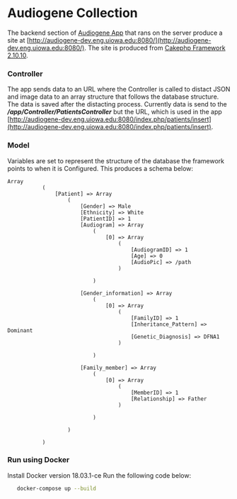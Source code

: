 # Audiogene Collection

The backend section of [Audiogene App](https://github.com/cnwakama/Audiogene_App) that rans on the server produce a site at [http://audiogene-dev.eng.uiowa.edu:8080/](http://audiogene-dev.eng.uiowa.edu:8080/). The site is produced from [Cakephp Framework 2.10.10](https://book.cakephp.org/2.0/en/contents.html). 

### Controller 
The app sends data to an URL where the Controller is called to distact JSON and image data to an array structure that follows the database structure. The data is saved after the distacting process. Currently data is send to the ***/app/Controller/PatientsController*** but the URL, which is used in the app [http://audiogene-dev.eng.uiowa.edu:8080/index.php/patients/insert](http://audiogene-dev.eng.uiowa.edu:8080/index.php/patients/insert).  

### Model
Variables are set to represent the structure of the database the framework points to when it is Configured. This produces a schema below:


``` 
Array
           (
               [Patient] => Array
                   (
                       [Gender] => Male
                       [Ethnicity] => White
                       [PatientID] => 1
                       [Audiogram] => Array
                           (
                               [0] => Array
                                   (
                                       [AudiogramID] => 1
                                       [Age] => 0
                                       [AudioPic] => /path
                                   )

                           )

                       [Gender_information] => Array
                           (
                               [0] => Array
                                   (
                                       [FamilyID] => 1
                                       [Inheritance_Pattern] => Dominant
                                       [Genetic_Diagnosis] => DFNA1
                                   )

                           )

                       [Family_member] => Array
                           (
                               [0] => Array
                                   (
                                       [MemberID] => 1
                                       [Relationship] => Father
                                   )

                           )

                   )

           )
```

### Run using Docker
Install Docker version 18.03.1-ce
Run the following code below:
```bash
   docker-compose up --build
```
